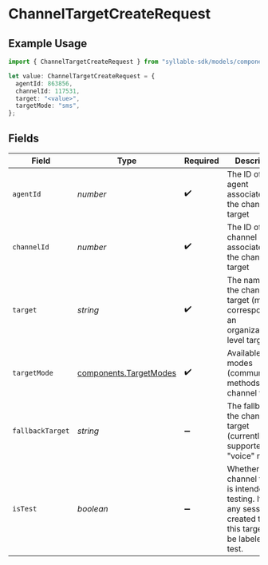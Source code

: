 # ChannelTargetCreateRequest

## Example Usage

```typescript
import { ChannelTargetCreateRequest } from "syllable-sdk/models/components";

let value: ChannelTargetCreateRequest = {
  agentId: 863856,
  channelId: 117531,
  target: "<value>",
  targetMode: "sms",
};
```

## Fields

| Field                                                                                                                          | Type                                                                                                                           | Required                                                                                                                       | Description                                                                                                                    |
| ------------------------------------------------------------------------------------------------------------------------------ | ------------------------------------------------------------------------------------------------------------------------------ | ------------------------------------------------------------------------------------------------------------------------------ | ------------------------------------------------------------------------------------------------------------------------------ |
| `agentId`                                                                                                                      | *number*                                                                                                                       | :heavy_check_mark:                                                                                                             | The ID of the agent associated with the channel target                                                                         |
| `channelId`                                                                                                                    | *number*                                                                                                                       | :heavy_check_mark:                                                                                                             | The ID of the channel associated with the channel target                                                                       |
| `target`                                                                                                                       | *string*                                                                                                                       | :heavy_check_mark:                                                                                                             | The name of the channel target (must correspond to an organization-level target)                                               |
| `targetMode`                                                                                                                   | [components.TargetModes](../../models/components/targetmodes.md)                                                               | :heavy_check_mark:                                                                                                             | Available modes (communication methods) for channel targets.                                                                   |
| `fallbackTarget`                                                                                                               | *string*                                                                                                                       | :heavy_minus_sign:                                                                                                             | The fallback for the channel target (currently only supported for "voice" mode)                                                |
| `isTest`                                                                                                                       | *boolean*                                                                                                                      | :heavy_minus_sign:                                                                                                             | Whether the channel target is intended for testing. If true, any sessions created through this target will be labeled as test. |